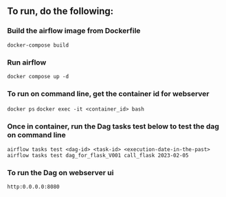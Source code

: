 ## To run, do the following:

### Build the airflow image from Dockerfile

`docker-compose build`

### Run airflow

`docker compose up -d `

### To run on command line, get the container id for webserver

`docker ps`
`docker exec -it <container_id> bash`

### Once in container, run the Dag tasks test below to test the dag on command line

`airflow tasks test <dag-id> <task-id> <execution-date-in-the-past>`
`airflow tasks test dag_for_flask_V001 call_flask 2023-02-05`

### To run the Dag on webserver ui

`http:0.0.0.0:8080`
